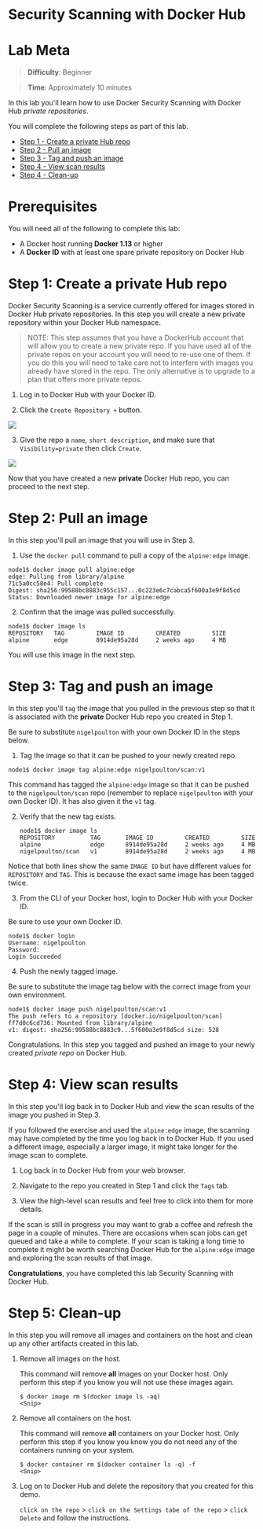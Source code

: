 # Security Scanning with Docker Hub

# Lab Meta

> **Difficulty**: Beginner

> **Time**: Approximately 10 minutes

In this lab you'll learn how to use Docker Security Scanning with Docker Hub
*private repositories*.

You will complete the following steps as part of this lab.

- [Step 1 - Create a private Hub repo](#repo)
- [Step 2 - Pull an image](#pull)
- [Step 3 - Tag and push an image](#tag_push)
- [Step 4 - View scan results](#results)
- [Step 4 - Clean-up](#clean)

# Prerequisites

You will need all of the following to complete this lab:

- A Docker host running **Docker 1.13** or higher
- A **Docker ID** with at least one spare private repository on Docker Hub

# <a name="pull"></a>Step 1: Create a private Hub repo

Docker Security Scanning is a service currently offered for images stored in
Docker Hub private repositories. In this step you will create a new private
repository within your Docker Hub namespace.

>NOTE: This step assumes that you have a DockerHub account that will allow you
to create a new private repo. If you have used all of the private repos on your
account you will need to re-use one of them. If you do this you will need to
take care not to interfere with images you already have stored in the repo. The
only alternative is to upgrade to a plan that offers more private repos.

1. Log in to Docker Hub with your Docker ID.

2. Click the `Create Repository +` button.

  ![](images/scan1.png)

3. Give the repo a `name`, `short description`, and make sure that
`Visibility=private` then click `Create`.

  ![](images/scan2.png)

Now that you have created a new **private** Docker Hub repo, you can proceed to
the next step.

# <a name="pull"></a>Step 2: Pull an image

In this step you'll pull an image that you will use in Step 3.

1. Use the `docker pull` command to pull a copy of the `alpine:edge` image.

  ```
  node1$ docker image pull alpine:edge
  edge: Pulling from library/alpine
  71c5a0cc58e4: Pull complete
  Digest: sha256:99588bc8883c955c157...0c223e6c7cabca5f600a3e9f8d5cd
  Status: Downloaded newer image for alpine:edge
  ```

2. Confirm that the image was pulled successfully.

  ```
  node1$ docker image ls
  REPOSITORY   TAG         IMAGE ID         CREATED         SIZE
  alpine       edge        8914de95a28d     2 weeks ago     4 MB
  ```

You will use this image in the next step.


# <a name="tag_push"></a>Step 3: Tag and push an image

In this step you'll `tag` the image that you pulled in the previous step so
that it is associated with the **private** Docker Hub repo you created in Step 1.

Be sure to substitute `nigelpoulton` with your own Docker ID in the steps below.

1. Tag the image so that it can be pushed to your newly created repo.

  ```
  node1$ docker image tag alpine:edge nigelpoulton/scan:v1
  ```

  This command has tagged the `alpine:edge` image so that it can be pushed to
  the `nigelpoulton/scan` repo (remember to replace `nigelpoulton` with your
  own Docker ID). It has also given it the `v1` tag.

2. Verify that the new tag exists.

   ```
   node1$ docker image ls
   REPOSITORY          TAG       IMAGE ID         CREATED         SIZE
   alpine              edge      8914de95a28d     2 weeks ago     4 MB
   nigelpoulton/scan   v1        8914de95a28d     2 weeks ago     4 MB
   ```

  Notice that both lines show the same `IMAGE ID` but have different values for
  `REPOSITORY` and `TAG`. This is because the exact same image has been tagged
  twice.

3. From the CLI of your Docker host, login to Docker Hub with your Docker ID.

  Be sure to use your own Docker ID.

  ```
  node1$ docker login
  Username: nigelpoulton
  Password:
  Login Succeeded
  ```

4. Push the newly tagged image.

  Be sure to substitute the image tag below with the correct image from your
  own environment.

  ```
  node1$ docker image push nigelpoulton/scan:v1
  The push refers to a repository [docker.io/nigelpoulton/scan]
  ff7d0c6cd736: Mounted from library/alpine
  v1: digest: sha256:99588bc8883c9...5f600a3e9f8d5cd size: 528
  ```

Congratulations. In this step you tagged and pushed an image to your newly
created *private repo* on Docker Hub.

# <a name="results"></a>Step 4: View scan results

In this step you'll log back in to Docker Hub and view the scan results of the
image you pushed in Step 3.

If you followed the exercise and used the `alpine:edge` image, the scanning
may have completed by the time you log back in to Docker Hub. If you used a
different image, especially a larger image, it might take longer for the image
scan to complete.

1. Log back in to Docker Hub from your web browser.

2. Navigate to the repo you created in Step 1 and click the `Tags` tab.

3. View the high-level scan results and feel free to click into them for more
details.

  If the scan is still in progress you may want to grab a coffee and refresh
  the page in a couple of minutes. There are occasions when scan jobs can get
  queued and take a while to complete. If your scan is taking a long time to
  complete it might be worth searching Docker Hub for the `alpine:edge` image
  and exploring the scan results of that image.

**Congratulations**, you have completed this lab Security Scanning with Docker
Hub.

# <a name="clean"></a>Step 5: Clean-up

In this step you will remove all images and containers on the host and clean up any other artifacts created in this lab.


1. Remove all images on the host.

   This command will remove **all** images on your Docker host. Only perform this step if you know you will not use these images again.

   ```
   $ docker image rm $(docker image ls -aq)
   <Snip>
   ```
2. Remove all containers on the host.

   This command will remove **all** containers on your Docker host. Only perform this step if you know you know you do not need any of the containers running on your system.

   ```
   $ docker container rm $(docker container ls -q) -f
   <Snip>
   ```

3. Log on to Docker Hub and delete the repository that you created for this demo.

   `click on the repo` > `click on the Settings tabe of the repo` > `click Delete` and follow the instructions.
